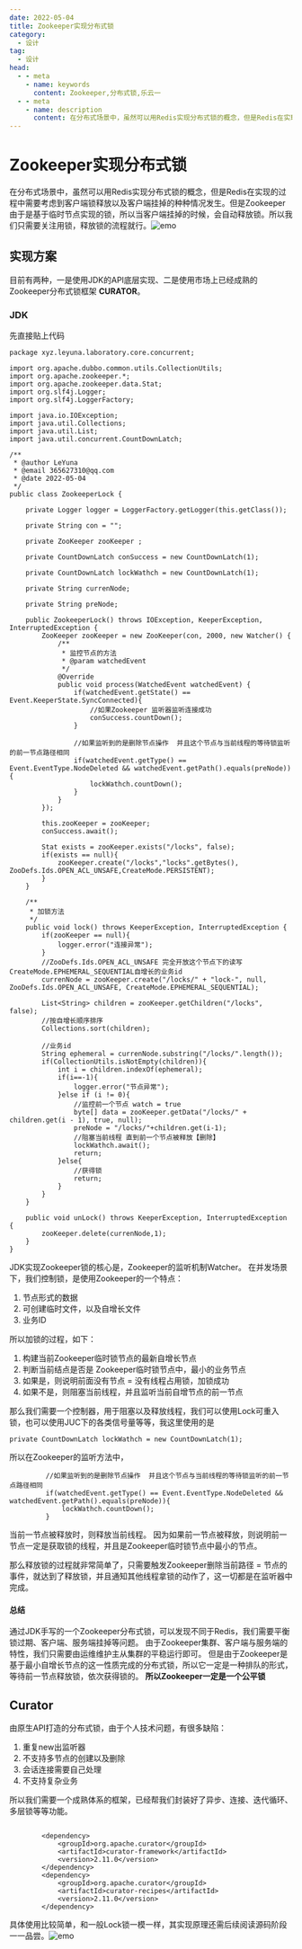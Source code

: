 ```yaml
---
date: 2022-05-04
title: Zookeeper实现分布式锁
category: 
  - 设计
tag:
  - 设计
head:
  - - meta
    - name: keywords
      content: Zookeeper,分布式锁,乐云一
  - - meta
    - name: description
      content: 在分布式场景中，虽然可以用Redis实现分布式锁的概念，但是Redis在实现的过程中需要考虑到客户端锁释放以...
---
```

# Zookeeper实现分布式锁
 在分布式场景中，虽然可以用Redis实现分布式锁的概念，但是Redis在实现的过程中需要考虑到客户端锁释放以及客户端挂掉的种种情况发生。但是Zookeeper由于是基于临时节点实现的锁，所以当客户端挂掉的时候，会自动释放锁。所以我们只需要关注用锁，释放锁的流程就行。![emo](https://leyunone-img.oss-cn-hangzhou.aliyuncs.com/image/emo/QQ图片20220302210538.jpg)

## 实现方案
目前有两种，一是使用JDK的API底层实现、二是使用市场上已经成熟的Zookeeper分布式锁框架 **CURATOR**。

### JDK
先直接贴上代码
```
package xyz.leyuna.laboratory.core.concurrent;

import org.apache.dubbo.common.utils.CollectionUtils;
import org.apache.zookeeper.*;
import org.apache.zookeeper.data.Stat;
import org.slf4j.Logger;
import org.slf4j.LoggerFactory;

import java.io.IOException;
import java.util.Collections;
import java.util.List;
import java.util.concurrent.CountDownLatch;

/**
 * @author LeYuna
 * @email 365627310@qq.com
 * @date 2022-05-04
 */
public class ZookeeperLock {

    private Logger logger = LoggerFactory.getLogger(this.getClass());

    private String con = "";

    private ZooKeeper zooKeeper ;

    private CountDownLatch conSuccess = new CountDownLatch(1);

    private CountDownLatch lockWathch = new CountDownLatch(1);

    private String currenNode;

    private String preNode;

    public ZookeeperLock() throws IOException, KeeperException, InterruptedException {
        ZooKeeper zooKeeper = new ZooKeeper(con, 2000, new Watcher() {
            /**
             * 监控节点的方法
             * @param watchedEvent
             */
            @Override
            public void process(WatchedEvent watchedEvent) {
                if(watchedEvent.getState() == Event.KeeperState.SyncConnected){
                    //如果Zookeeper 监听器监听连接成功
                    conSuccess.countDown();
                }

                //如果监听到的是删除节点操作  并且这个节点与当前线程的等待锁监听的前一节点路径相同
                if(watchedEvent.getType() == Event.EventType.NodeDeleted && watchedEvent.getPath().equals(preNode)){
                    lockWathch.countDown();
                }
            }
        });

        this.zooKeeper = zooKeeper;
        conSuccess.await();

        Stat exists = zooKeeper.exists("/locks", false);
        if(exists == null){
            zooKeeper.create("/locks","locks".getBytes(), ZooDefs.Ids.OPEN_ACL_UNSAFE,CreateMode.PERSISTENT);
        }
    }

    /**
     * 加锁方法
     */
    public void lock() throws KeeperException, InterruptedException {
        if(zooKeeper == null){
            logger.error("连接异常");
        }
        //ZooDefs.Ids.OPEN_ACL_UNSAFE 完全开放这个节点下的读写     CreateMode.EPHEMERAL_SEQUENTIAL自增长的业务id
        currenNode = zooKeeper.create("/locks/" + "lock-", null, ZooDefs.Ids.OPEN_ACL_UNSAFE, CreateMode.EPHEMERAL_SEQUENTIAL);

        List<String> children = zooKeeper.getChildren("/locks", false);
        //按自增长顺序排序
        Collections.sort(children);

        //业务id
        String ephemeral = currenNode.substring("/locks/".length());
        if(CollectionUtils.isNotEmpty(children)){
            int i = children.indexOf(ephemeral);
            if(i==-1){
                logger.error("节点异常");
            }else if (i != 0){
                //监控前一个节点 watch = true
                byte[] data = zooKeeper.getData("/locks/" + children.get(i - 1), true, null);
                preNode = "/locks/"+children.get(i-1);
                //阻塞当前线程 直到前一个节点被释放【删除】
                lockWathch.await();
                return;
            }else{
                //获得锁
                return;
            }
        }
    }

    public void unLock() throws KeeperException, InterruptedException {
        zooKeeper.delete(currenNode,1);
    }
}
```
JDK实现Zookeeper锁的核心是，Zookeeper的监听机制Watcher。
在并发场景下，我们控制锁，是使用Zookeeper的一个特点：
1. 节点形式的数据
2. 可创建临时文件，以及自增长文件
3. 业务ID

所以加锁的过程，如下：
1.  构建当前Zookeeper临时锁节点的最新自增长节点
2.  判断当前结点是否是 Zookeeper临时锁节点中，最小的业务节点
3. 如果是，则说明前面没有节点 = 没有线程占用锁，加锁成功
4. 如果不是，则阻塞当前线程，并且监听当前自增节点的前一节点

那么我们需要一个控制器，用于阻塞以及释放线程，我们可以使用Lock可重入锁，也可以使用JUC下的各类信号量等等，我这里使用的是
```
private CountDownLatch lockWathch = new CountDownLatch(1);
```
所以在Zookeeper的监听方法中，
```
         //如果监听到的是删除节点操作  并且这个节点与当前线程的等待锁监听的前一节点路径相同
         if(watchedEvent.getType() == Event.EventType.NodeDeleted && watchedEvent.getPath().equals(preNode)){
             lockWathch.countDown();
         }
```
当前一节点被释放时，则释放当前线程。
因为如果前一节点被释放，则说明前一节点一定是获取锁的线程，并且是Zookeeper临时锁节点中最小的节点。

那么释放锁的过程就非常简单了，只需要触发Zookeeper删除当前路径 = 节点的事件，就达到了释放锁，并且通知其他线程拿锁的动作了，这一切都是在监听器中完成。
#### 总结
通过JDK手写的一个Zookeeper分布式锁，可以发现不同于Redis，我们需要平衡锁过期、客户端、服务端挂掉等问题。
由于Zookeeper集群、客户端与服务端的特性，我们只需要由运维维护主从集群的平稳运行即可。
但是由于Zookeeper是基于最小自增长节点的这一性质完成的分布式锁，所以它一定是一种排队的形式，等待前一节点释放锁，依次获得锁的。
**所以Zookeeper一定是一个公平锁**

## Curator
由原生API打造的分布式锁，由于个人技术问题，有很多缺陷：
1. 重复new出监听器
2. 不支持多节点的创建以及删除
3. 会话连接需要自己处理
4. 不支持复杂业务

所以我们需要一个成熟体系的框架，已经帮我们封装好了异步、连接、迭代循环、多层锁等等功能。
```

        <dependency>
            <groupId>org.apache.curator</groupId>
            <artifactId>curator-framework</artifactId>
            <version>2.11.0</version>
        </dependency>
        <dependency>
            <groupId>org.apache.curator</groupId>
            <artifactId>curator-recipes</artifactId>
            <version>2.11.0</version>
        </dependency>
```
具体使用比较简单，和一般Lock锁一模一样，其实现原理还需后续阅读源码阶段一一品尝。![emo](https://leyunone-img.oss-cn-hangzhou.aliyuncs.com/image/emo/QQ图片20220302210445.jpg)
